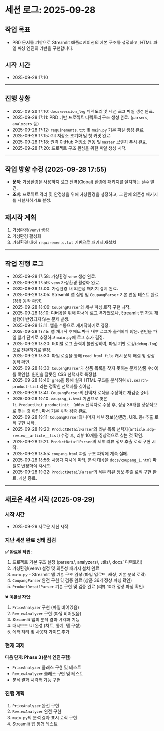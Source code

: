 # 세션 로그: 2025-09-28

## 작업 목표
- PRD 문서를 기반으로 Streamlit 애플리케이션의 기본 구조를 설정하고, HTML 파일 파싱 엔진의 기반을 구현합니다.

## 시작 시간
- 2025-09-28 17:10

---

## 진행 상황
- 2025-09-28 17:10: `docs/session_log` 디렉토리 및 세션 로그 파일 생성 완료.
- 2025-09-28 17:11: PRD 기반 프로젝트 디렉토리 구조 생성 완료. (`parsers`, `analyzers` 등)
- 2025-09-28 17:12: `requirements.txt` 및 `main.py` 기본 파일 생성 완료.
- 2025-09-28 17:15: Git 저장소 초기화 및 첫 커밋 완료.
- 2025-09-28 17:18: 원격 GitHub 저장소 연동 및 `master` 브랜치 푸시 완료.
- 2025-09-28 17:20: 프로젝트 구조 완성을 위한 파일 생성 시작.

---
## 작업 방향 수정 (2025-09-28 17:55)
- **문제**: 가상환경을 사용하지 않고 전역(Global) 환경에 패키지를 설치하는 실수 발견.
- **조치**: 프로젝트 격리 및 안정성을 위해 가상환경을 설정하고, 그 안에 의존성 패키지를 재설치하기로 결정.

## 재시작 계획
1. 가상환경(`venv`) 생성
2. 가상환경 활성화
3. 가상환경 내에 `requirements.txt` 기반으로 패키지 재설치
---

## 작업 진행 로그
- 2025-09-28 17:58: 가상환경 `venv` 생성 완료.
- 2025-09-28 17:59: `venv` 가상환경 활성화 완료.
- 2025-09-28 18:00: 가상환경 내 의존성 패키지 설치 완료.
- 2025-09-28 18:05: Streamlit 앱 실행 및 `CoupangParser` 기본 연동 테스트 완료 (정상 동작 확인).
- 2025-09-28 18:06: `CoupangParser`의 세부 파싱 로직 구현 시작.
- 2025-09-28 18:10: 디버깅을 위해 파서에 로그 추가했으나, Streamlit 앱 자동 재실행이 반영되지 않는 문제 발생.
- 2025-09-28 18:11: 앱을 수동으로 재시작하기로 결정.
- 2025-09-28 18:15: 앱 재시작 후에도 파서 내부 로그가 출력되지 않음. 원인을 파일 읽기 단계로 추정하고 `main.py`에 로그 추가 결정.
- 2025-09-28 18:20: 터미널 로그 출력이 불안정하여, 파일 기반 로깅(`debug.log`)으로 전환하기로 결정.
- 2025-09-28 18:30: 파일 로깅을 통해 `read_html_file` 캐시 문제 해결 및 정상 동작 확인.
- 2025-09-28 18:30: `CoupangParser`가 상품 목록을 찾지 못하는 문제(상품 수: 0)를 확인함. 원인을 잘못된 CSS 선택자로 특정함.
- 2025-09-28 18:40: `grep`을 통해 실제 HTML 구조를 분석하여 `ul.search-product-list` 라는 정확한 선택자를 찾아냄.
- 2025-09-28 18:41: `CoupangParser`의 선택자 로직을 수정하고 재검증 준비.
- 2025-09-28 19:10: `coupang_1.html` 기반으로 찾은 `li.ProductUnit_productUnit__Qd6sv` 선택자로 수정 후, 상품 36개를 정상적으로 찾는 것 확인. 파서 기본 동작 검증 완료.
- 2025-09-28 19:11: `CoupangParser`의 나머지 세부 정보(상품명, URL 등) 추출 로직 구현 시작.
- 2025-09-28 19:20: `ProductDetailParser`의 리뷰 목록 선택자(`article.sdp-review__article__list`) 수정 후, 리뷰 10개를 정상적으로 찾는 것 확인.
- 2025-09-28 19:21: `ProductDetailParser`의 세부 리뷰 정보 추출 로직 구현 시작.
- 2025-09-28 18:55: `coupang.html` 파일 구조 파악에 계속 실패.
- 2025-09-28 18:56: 사용자 지시에 따라, 분석 대상을 `docs/coupang_1.html` 파일로 변경하여 재시도.
- 2025-09-28 19:22: `ProductDetailParser`의 세부 리뷰 정보 추출 로직 구현 완료. 세션 종료.

---
## 새로운 세션 시작 (2025-09-29)

### 시작 시간
- 2025-09-29 새로운 세션 시작

### 지난 세션 완료 상태 점검
**✅ 완료된 작업:**
1. 프로젝트 기본 구조 설정 (parsers/, analyzers/, utils/, docs/ 디렉토리)
2. 가상환경(venv) 설정 및 의존성 패키지 설치 완료
3. `main.py` - Streamlit 앱 기본 구조 완성 (파일 업로드, 캐싱, 기본 분석 로직)
4. `CoupangParser` 완전 구현 및 검증 완료 (상품 36개 정상 파싱 확인)
5. `ProductDetailParser` 기본 구현 및 검증 완료 (리뷰 10개 정상 파싱 확인)

**❌ 미완성 작업:**
1. `PriceAnalyzer` 구현 (파일 비어있음)
2. `ReviewAnalyzer` 구현 (파일 비어있음)
3. Streamlit 앱의 분석 결과 시각화 기능
4. 대시보드 UI 완성 (차트, 통계, 탭 구성)
5. 에러 처리 및 사용자 가이드 추가

### 현재 과제
**다음 단계: Phase 3 (분석 엔진 구현)**
- `PriceAnalyzer` 클래스 구현 및 테스트
- `ReviewAnalyzer` 클래스 구현 및 테스트  
- 분석 결과 시각화 기능 구현

### 진행 계획
1. `PriceAnalyzer` 완전 구현
2. `ReviewAnalyzer` 완전 구현
3. `main.py`의 분석 결과 표시 로직 구현
4. Streamlit 앱 통합 테스트
